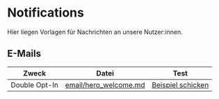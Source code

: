 # Notifications

Hier liegen Vorlagen für Nachrichten an unsere Nutzer:innen.

## E-Mails

| Zweck | Datei | Test |
| ----- | ----- | ---- |
| Double Opt-In | [email/hero_welcome.md](email/hero_welcome.md) | [Beispiel schicken](https://immunhelden.de/sendExampleMail?template=email/hero_welcome.md) |
